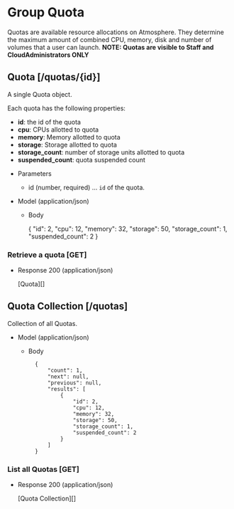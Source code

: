 # Group Quota
Quotas are available resource allocations on Atmosphere.  They determine the maximum amount of combined CPU, memory,
disk and number of volumes that a user can launch.
**NOTE: Quotas are visible to Staff and CloudAdministrators ONLY**

## Quota [/quotas/{id}]
A single Quota object.

Each quota has the following properties:

- **id**: the id of the quota
- **cpu**: CPUs allotted to quota
- **memory**: Memory allotted to quota
- **storage**: Storage allotted to quota
- **storage_count**: number of storage units allotted to quota
- **suspended_count**: quota suspended count

+ Parameters
    + id (number, required) ... `id` of the quota.
    
+ Model (application/json)

    + Body

        {
            "id": 2,
            "cpu": 12,
            "memory": 32,
            "storage": 50,
            "storage_count": 1,
            "suspended_count": 2
        }

### Retrieve a quota [GET]
+ Response 200 (application/json)

    [Quota][]

## Quota Collection [/quotas]
Collection of all Quotas.

+ Model (application/json)

    + Body

            {
                "count": 1,
                "next": null,
                "previous": null,
                "results": [
                    {
                        "id": 2,
                        "cpu": 12,
                        "memory": 32,
                        "storage": 50,
                        "storage_count": 1,
                        "suspended_count": 2
                    }
                ]
            }

### List all Quotas [GET]
+ Response 200 (application/json)

    [Quota Collection][]
